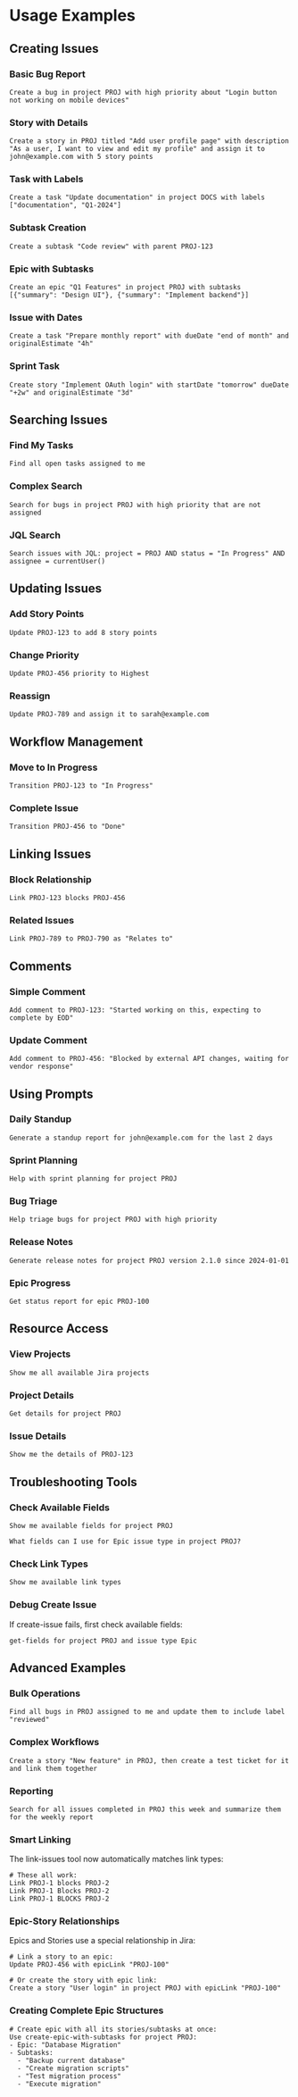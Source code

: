 # Usage Examples

## Creating Issues

### Basic Bug Report
```
Create a bug in project PROJ with high priority about "Login button not working on mobile devices"
```

### Story with Details
```
Create a story in PROJ titled "Add user profile page" with description "As a user, I want to view and edit my profile" and assign it to john@example.com with 5 story points
```

### Task with Labels
```
Create a task "Update documentation" in project DOCS with labels ["documentation", "Q1-2024"]
```

### Subtask Creation
```
Create a subtask "Code review" with parent PROJ-123
```

### Epic with Subtasks
```
Create an epic "Q1 Features" in project PROJ with subtasks [{"summary": "Design UI"}, {"summary": "Implement backend"}]
```

### Issue with Dates
```
Create a task "Prepare monthly report" with dueDate "end of month" and originalEstimate "4h"
```

### Sprint Task
```
Create story "Implement OAuth login" with startDate "tomorrow" dueDate "+2w" and originalEstimate "3d"
```

## Searching Issues

### Find My Tasks
```
Find all open tasks assigned to me
```

### Complex Search
```
Search for bugs in project PROJ with high priority that are not assigned
```

### JQL Search
```
Search issues with JQL: project = PROJ AND status = "In Progress" AND assignee = currentUser()
```

## Updating Issues

### Add Story Points
```
Update PROJ-123 to add 8 story points
```

### Change Priority
```
Update PROJ-456 priority to Highest
```

### Reassign
```
Update PROJ-789 and assign it to sarah@example.com
```

## Workflow Management

### Move to In Progress
```
Transition PROJ-123 to "In Progress"
```

### Complete Issue
```
Transition PROJ-456 to "Done"
```

## Linking Issues

### Block Relationship
```
Link PROJ-123 blocks PROJ-456
```

### Related Issues
```
Link PROJ-789 to PROJ-790 as "Relates to"
```

## Comments

### Simple Comment
```
Add comment to PROJ-123: "Started working on this, expecting to complete by EOD"
```

### Update Comment
```
Add comment to PROJ-456: "Blocked by external API changes, waiting for vendor response"
```

## Using Prompts

### Daily Standup
```
Generate a standup report for john@example.com for the last 2 days
```

### Sprint Planning
```
Help with sprint planning for project PROJ
```

### Bug Triage
```
Help triage bugs for project PROJ with high priority
```

### Release Notes
```
Generate release notes for project PROJ version 2.1.0 since 2024-01-01
```

### Epic Progress
```
Get status report for epic PROJ-100
```

## Resource Access

### View Projects
```
Show me all available Jira projects
```

### Project Details
```
Get details for project PROJ
```

### Issue Details
```
Show me the details of PROJ-123
```

## Troubleshooting Tools

### Check Available Fields
```
Show me available fields for project PROJ
```

```
What fields can I use for Epic issue type in project PROJ?
```

### Check Link Types
```
Show me available link types
```

### Debug Create Issue
If create-issue fails, first check available fields:
```
get-fields for project PROJ and issue type Epic
```

## Advanced Examples

### Bulk Operations
```
Find all bugs in PROJ assigned to me and update them to include label "reviewed"
```

### Complex Workflows
```
Create a story "New feature" in PROJ, then create a test ticket for it and link them together
```

### Reporting
```
Search for all issues completed in PROJ this week and summarize them for the weekly report
```

### Smart Linking
The link-issues tool now automatically matches link types:
```
# These all work:
Link PROJ-1 blocks PROJ-2
Link PROJ-1 Blocks PROJ-2  
Link PROJ-1 BLOCKS PROJ-2
```

### Epic-Story Relationships
Epics and Stories use a special relationship in Jira:
```
# Link a story to an epic:
Update PROJ-456 with epicLink "PROJ-100"

# Or create the story with epic link:
Create a story "User login" in project PROJ with epicLink "PROJ-100"
```

### Creating Complete Epic Structures
```
# Create epic with all its stories/subtasks at once:
Use create-epic-with-subtasks for project PROJ:
- Epic: "Database Migration"
- Subtasks: 
  - "Backup current database"
  - "Create migration scripts"
  - "Test migration process"
  - "Execute migration"
```